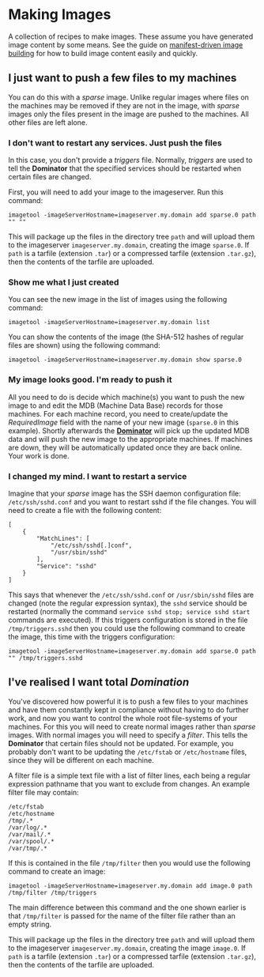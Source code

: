 # Making Images
A collection of recipes to make images. These assume you have generated image
content by some means. See the guide on
[manifest-driven image building](image-manifest.md) for how to build image
content easily and quickly.

## I just want to push a few files to my machines
You can do this with a *sparse* image. Unlike regular images where files on the
machines may be removed if they are not in the image, with *sparse* images only
the files present in the image are pushed to the machines. All other files are
left alone.

### I don't want to restart any services. Just push the files
In this case, you don't provide a *triggers* file. Normally, *triggers* are used
to tell the **Dominator** that the specified services should be restarted when
certain files are changed.

First, you will need to add your image to the imageserver. Run this command:

```
imagetool -imageServerHostname=imageserver.my.domain add sparse.0 path "" ""
```

This will package up the files in the directory tree `path` and will upload them
to the imageserver `imageserver.my.domain`, creating the image `sparse.0`.
If `path` is a tarfile (extension `.tar`) or a compressed tarfile (extension
`.tar.gz`), then the contents of the tarfile are uploaded.

### Show me what I just created
You can see the new image in the list of images using the following command:

```
imagetool -imageServerHostname=imageserver.my.domain list
```

You can show the contents of the image (the SHA-512 hashes of regular files are
shown) using the following command:

```
imagetool -imageServerHostname=imageserver.my.domain show sparse.0
```

### My image looks good. I'm ready to push it
All you need to do is decide which machine(s) you want to push the new image to
and edit the MDB (Machine Data Base) records for those machines. For each
machine record, you need to create/update the *RequiredImage* field with the
name of your new image (`sparse.0` in this example). Shortly afterwards the
**[Dominator](../cmd/dominator/README.md)** will pick up the updated MDB data
and will push the new image to the appropriate machines. If machines are down,
they will be automatically updated once they are back online. Your work is done.

### I changed my mind. I want to restart a service
Imagine that your *sparse* image has the SSH daemon configuration file:
`/etc/ssh/sshd.conf` and you want to restart sshd if the file changes. You will
need to create a file with the following content:

```
[
    {
        "MatchLines": [
            "/etc/ssh/sshd[.]conf",
            "/usr/sbin/sshd"
        ],
        "Service": "sshd"
    }
]
```

This says that whenever the `/etc/ssh/sshd.conf` or `/usr/sbin/sshd` files are
changed (note the regular expression syntax), the `sshd` service should be
restarted (normally the command `service sshd stop; service sshd start` commands
are executed). If this triggers configuration is stored in the file
`/tmp/triggers.sshd` then you could use the following command to create the
image, this time with the triggers configuration:

```
imagetool -imageServerHostname=imageserver.my.domain add sparse.0 path "" /tmp/triggers.sshd
```

## I've realised I want total *Domination*
You've discovered how powerful it is to push a few files to your machines and
have them constantly kept in compliance without having to do further work, and
now you want to control the whole root file-systems of your machines. For this
you will need to create normal images rather than *sparse* images. With normal
images you will need to specify a *filter*. This tells the **Dominator** that
certain files should not be updated. For example, you probably don't want to be
updating the `/etc/fstab` or `/etc/hostname` files, since they will be different
on each machine.

A filter file is a simple text file with a list of filter lines, each being a
regular expression pathname that you want to exclude from changes. An example
filter file may contain:

```
/etc/fstab
/etc/hostname
/tmp/.*
/var/log/.*
/var/mail/.*
/var/spool/.*
/var/tmp/.*
```

If this is contained in the file `/tmp/filter` then you would use the following
command to create an image:

```
imagetool -imageServerHostname=imageserver.my.domain add image.0 path /tmp/filter /tmp/triggers
```

The main difference between this command and the one shown earlier is that
`/tmp/filter` is passed for the name of the filter file rather than an empty
string.

This will package up the files in the directory tree `path` and will upload them
to the imageserver `imageserver.my.domain`, creating the image `image.0`.
If `path` is a tarfile (extension `.tar`) or a compressed tarfile (extension
`.tar.gz`), then the contents of the tarfile are uploaded.
